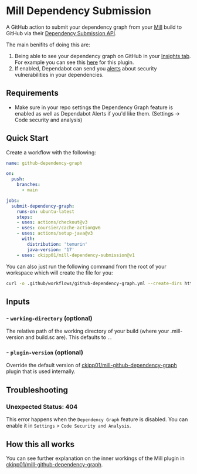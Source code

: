 # Mill Dependency Submission

A GitHub action to submit your dependency graph from your
[Mill](https://com-lihaoyi.github.io/mill/mill/Intro_to_Mill.html) build to
GitHub via their [Dependency Submission
API](https://github.blog/2022-06-17-creating-comprehensive-dependency-graph-build-time-detection/).

The main benifits of doing this are:

1. Being able to see your dependency graph on GitHub in your [Insights
   tab](https://docs.github.com/en/code-security/supply-chain-security/understanding-your-software-supply-chain/exploring-the-dependencies-of-a-repository#viewing-the-dependency-graph).
   For example you can see this
   [here](https://github.com/ckipp01/mill-github-dependency-graph/network/dependencies)
   for this plugin.
2. If enabled, Dependabot can send you
   [alerts](https://docs.github.com/en/code-security/dependabot/dependabot-alerts/viewing-and-updating-dependabot-alerts)
   about security vulnerabilities in your dependencies.

## Requirements

- Make sure in your repo settings the Dependency Graph feature is enabled as
    well as Dependabot Alerts if you'd like them. (Settings -> Code security and
    analysis) 

## Quick Start

Create a workflow with the following:

```yml
name: github-dependency-graph

on:
  push:
    branches:
      - main

jobs:
  submit-dependency-graph:
    runs-on: ubuntu-latest
    steps:
    - uses: actions/checkout@v3
    - uses: coursier/cache-action@v6
    - uses: actions/setup-java@v3
      with:
        distribution: 'temurin'
        java-version: '17'
    - uses: ckipp01/mill-dependency-submission@v1
```

You can also just run the following command from the root of your workspace
which will create the file for you:

```sh
curl -o .github/workflows/github-dependency-graph.yml --create-dirs https://raw.githubusercontent.com/ckipp01/mill-github-dependency-graph/main/.github/workflows/github-dependency-graph.yml
```

## Inputs

### - `working-directory` (optional)

The relative path of the working directory of your build (where your
.mill-version and build.sc are). This defaults to `.`.

### - `plugin-version` (optional)

Override the default version of
[ckipp01/mill-github-dependency-graph](https://github.com/ckipp01/mill-github-dependency-graph)
plugin that is used internally.

## Troubleshooting

### Unexpected Status: 404

This error happens when the `Dependency Graph` feature is disabled. You can
enable it in `Settings` > `Code Security and Analysis`.

## How this all works

You can see further explanation on the inner workings of the Mill plugin in
[ckipp01/mill-github-dependency-graph](https://github.com/ckipp01/mill-github-dependency-graph).
